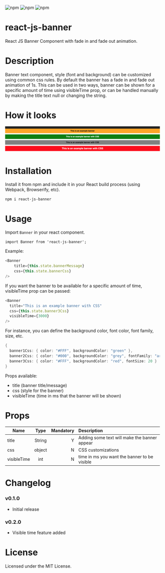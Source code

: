 
![npm](https://img.shields.io/npm/dt/react-js-banner.svg)
![npm](https://img.shields.io/npm/v/react-js-banner.svg)
![npm](https://img.shields.io/npm/l/react-js-banner.svg)


# react-js-banner

React JS Banner Component with fade in and fade out animation.

# Description

Banner text component, style (font and background) can be customized using common css rules. By default the banner has a fade in and fade out animation of 1s. This can be used in two ways, banner can be shown for a specific amount of time using visibleTime prop, or can be handled manually by making the title text null or changing the string.

# How it looks

![alt text](banner.png "React JS Banner example")

# Installation

Install it from npm and include it in your React build process (using Webpack, Browserify, etc).

```
npm i react-js-banner
```

# Usage

Import `Banner` in your react component.

```
import Banner from 'react-js-banner';
```

Example:

```javascript
<Banner 
	title={this.state.bannerMessage} 
	css={this.state.bannerCss} 
/>
```

If you want the banner to be available for a specific amount of time, visibleTime prop can be passed:

```javascript
<Banner 
  title="This is an example banner with CSS" 
  css={this.state.banner3Css} 
  visibleTime={3000}
/>
```

For instance, you can define the background color, font color, font family, size, etc.

```java
{
  banner1Css: { color: "#FFF", backgroundColor: "green" },
  banner2Css: { color: "#000", backgroundColor: "grey", fontFamily: "arial" },
  banner3Css: { color: "#FFF", backgroundColor: "red", fontSize: 20 }
}
```

Props available:
* title (banner title/message)
* css (style for the banner)
* visibleTime (time in ms that the banner will be shown)


# Props

| Name        | Type            | Mandatory | Description  
| ------------- |:-------------:| -----:|:-----|
| title      | String | Y | Adding some text will make the banner appear |
| css | object     | N|  CSS customizations |
| visibleTime | int     | N|  time in ms you want the banner to be visible |


# Changelog

### v0.1.0
* Initial release

### v0.2.0
* Visible time feature added

# License 

Licensed under the MIT License.
